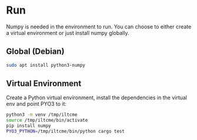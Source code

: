 # Run

Numpy is needed in the environment to run. You can choose to either create a
virtual environment or just install numpy globally.

## Global (Debian)

```sh
sudo apt install python3-numpy
```

## Virtual Environment

Create a Python virtual environment, install the dependencies in the virtual env
and point PYO3 to it:

```sh
python3 -m venv /tmp/iltcme
source /tmp/iltcme/bin/activate
pip install numpy
PYO3_PYTHON=/tmp/iltcme/bin/python cargo test
```
